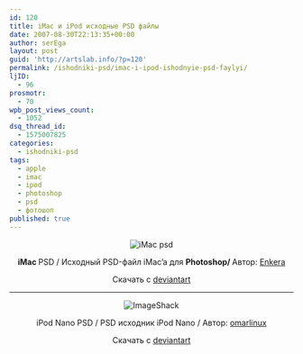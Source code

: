 ```yaml
---
id: 120
title: iMac и iPod исходные PSD файлы
date: 2007-08-30T22:13:35+00:00
author: serEga
layout: post
guid: 'http://artslab.info/?p=120'
permalink: /ishodniki-psd/imac-i-ipod-ishodnyie-psd-faylyi/
ljID:
  - 96
prosmotr:
  - 70
wpb_post_views_count:
  - 1052
dsq_thread_id:
  - 1575007825
categories:
  - ishodniki-psd
tags:
  - apple
  - imac
  - ipod
  - photoshop
  - psd
  - фотошоп
published: true
---
```

<p style="text-align: center">
  <img src="https://images-wixmp-ed30a86b8c4ca887773594c2.wixmp.com/i/61b4326a-da92-4346-afd8-393c2251b750/d10s22j-abf1e2d1-dd75-4e34-819c-d242119efe62.jpg" title="iMac psd" alt="iMac psd" border="0" />
</p>

<p style="text-align: center">
  <strong>iMac </strong>PSD / Исходный PSD-файл iMac&#8217;a для <strong>Photoshop/ </strong>Автор: <a href="http://enkera-2005.deviantart.com/" title="iMac PSD" target="_blank">Enkera</a>
</p>

<p style="text-align: center">
  Скачать с <a href="http://enkera-2005.deviantart.com/art/iMac-Resource-PSD-61775227" title="download from deviantart" target="_blank">deviantart</a>
</p>

* * *

<p style="text-align: center">
  <img src="https://images-wixmp-ed30a86b8c4ca887773594c2.wixmp.com/i/3a16b55c-8e10-47fe-b975-540e1f082d06/d11wht4-9b836d72-34ae-4dfd-87c1-8d305ef74881.jpg" alt="ImageShack" border="0" />
</p>

<p style="text-align: center">
  iPod Nano PSD / PSD исходник iPod Nano / Автор: <a href="http://omarlinux.deviantart.com/" title="omarlinux" target="_blank">omarlinux</a>
</p>

<p style="text-align: center">
  Скачать с <a href="http://omarlinux.deviantart.com/art/Ipod-Nano-PSD-63661864" title="скачать psd исходник iPod Nano" target="_blank">deviantart</a>
</p>
